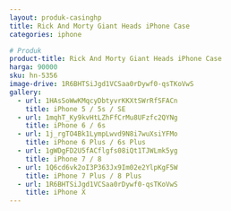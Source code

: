 ```yaml
---
layout: produk-casinghp
title: Rick And Morty Giant Heads iPhone Case
categories: iphone

# Produk
product-title: Rick And Morty Giant Heads iPhone Case
harga: 90000
sku: hn-5356
image-drive: 1R6BHTSiJgd1VCSaa0rDywf0-qsTKoVwS
gallery:
  - url: 1HAsSoWwKMqcyDbtyvrKKXtSWrRfSFACn
    title: iPhone 5 / 5s / SE
  - url: 1mqhT_Ky9kvHtLZhFfCrMu8UFzfc2QYNg
    title: iPhone 6 / 6s
  - url: 1j_rgTO4Bk1LympLwvd9N8i7wuXsiYFMo
    title: iPhone 6 Plus / 6s Plus
  - url: 1gWDgFD2U5fACflgfs08iQt1TJWLmk5yg
    title: iPhone 7 / 8
  - url: 1Q6cd6vk2oI3P363Jx9Im02e2YlpKgF5W
    title: iPhone 7 Plus / 8 Plus
  - url: 1R6BHTSiJgd1VCSaa0rDywf0-qsTKoVwS
    title: iPhone X
---
```


